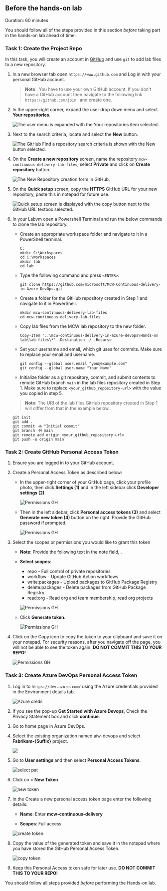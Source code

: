 
## Before the hands-on lab

Duration: 60 minutes

You should follow all of the steps provided in this section _before_ taking part in the hands-on lab ahead of time.

### Task 1: Create the Project Repo

In this task, you will create an account in [GitHub](https://github.com) and use `git` to add lab files to a new repository.

1. In a new browser tab open ```https://www.github.com``` and Log in with your personal GitHub account.

    > **Note** : You have to use your own GitHub account. If you don't have a GitHub account then navigate to the following link ```https://github.com/join ``` and create one.
    
1. In the upper-right corner, expand the user drop down menu and select **Your repositories**.

   ![The user menu is expanded with the Your repositories item selected.](https://github.com/anushabc/MCW-Continuous-delivery-in-Azure-DevOps/blob/prod/Hands-on%20lab/media/image04.png?raw=true "User menu, your repositories")

1. Next to the search criteria, locate and select the **New** button.

   ![The GitHub Find a repository search criteria is shown with the New button selected.](https://github.com/anushabc/MCW-Continuous-delivery-in-Azure-DevOps/blob/prod/Hands-on%20lab/media/image05.png?raw=true "New repository button")

1. On the **Create a new repository** screen, name the repository ```mcw-continuous-delivery-lab-files```, select **Private** and click on **Create repository** button.

   ![The `New Repository` creation form in GitHub.](media/b4-task1-step1-2.png "New Repository Creation Form")

1. On the **Quick setup** screen, copy the **HTTPS** GitHub URL for your new repository, paste this in notepad for future use.

   ![Quick setup screen is displayed with the copy button next to the GitHub URL textbox selected.](media/image26.png "Quick setup screen")

2. In your Labvm open a Powershell Terminal and run the below commands to clone the lab repository.

   - Create an appropriate workspace folder and navigate to it in a PowerShell terminal.

     ```pwsh
     C:
     mkdir C:\Workspaces
     cd C:\Workspaces
     mkdir lab
     cd lab
     ```

   - Type the following command and press `<ENTER>`:

     ```pwsh
     git clone https://github.com/microsoft/MCW-Continuous-delivery-in-Azure-DevOps.git
     ```

   - Create a folder for the GitHub repository created in Step 1 and navigate to it in PowerShell.

     ```pwsh
     mkdir mcw-continuous-delivery-lab-files
     cd mcw-continuous-delivery-lab-files
     ```

   - Copy lab files from the MCW lab repository to the new folder.

     ```pwsh
     Copy-Item '..\mcw-continuous-delivery-in-azure-devops\Hands-on lab\lab-files\*' -Destination ./ -Recurse
     ```
     
   - Set your username and email, which git uses for commits. Make sure to replace your email and username.
   
     ```pwsh
     git config --global user.email "you@example.com"
     git config --global user.name "Your Name"
     ```
     
    - Initialize folder as a git repository, commit, and submit contents to remote GitHub branch `main` in the lab files repository created in Step 1. Make sure to replace `<your_github_repository-url>` with the value you copied in step 5.

     > **Note**: The URI of the lab files GitHub repository created in Step 1 will differ from that in the example below.

     ```pwsh
     git init
     git add .
     git commit -m "Initial commit"
     git branch -M main
     git remote add origin <your_github_repository-url>
     git push -u origin main
     ```

### Task 2: Create GitHub Personal Access Token

1. Ensure you are logged in to your GitHub account.

2. Create a Personal Access Token as described below:

   - In the upper-right corner of your GitHub page, click your profile photo, then click **Settings (1)** and in the left sidebar click **Developer settings (2)**.

     ![Permissions GH](https://raw.githubusercontent.com/CloudLabsAI-Azure/AIW-DevOps/main/Assets/Settings_pat.png)

   - Then in the left sidebar, click **Personal access tokens (3)** and select **Generate new token (4)** button on the right. Provide the GitHub password if prompted. 
   
     ![Permissions GH](https://raw.githubusercontent.com/CloudLabsAI-Azure/AIW-DevOps/main/Assets/Settings_pat1.png)

3. Select the scopes or permissions you would like to grant this token

    - **Note**: Provide the following text in the note field, **<inject key="DevOps Token" />**. 
    
    - **Select scopes**:

        * repo - Full control of private repositories
        * workflow - Update GitHub Action workflows
        * write:packages - Upload packages to GitHub Package Registry
        * delete:packages - Delete packages from GitHub Package Registry
        * read:org - Read org and team membership, read org projects
  
      ![Permissions GH](media/image10.png)

    - Click **Generate token**.

      ![Permissions GH](https://raw.githubusercontent.com/CloudLabsAI-Azure/AIW-DevOps/main/Assets/gentoken.png)

4. Click on the Copy icon to copy the token to your clipboard and save it on your notepad. For security reasons, after you navigate off the page, you will not be able to see the token again. **DO NOT COMMIT THIS TO YOUR REPO!**

   ![Permissions GH](https://raw.githubusercontent.com/CloudLabsAI-Azure/AIW-DevOps/main/Assets/copytoken.png)

### Task 3: Create Azure DevOps Personal Access Token

1. Log in to `https://dev.azure.com/` using the Azure credentials provided in the Environment details tab. 

   ![Azure creds](media/image07.png)
   
2. If you see the pop-up **Get Started with Azure Devops**, Check the Privacy Statement box and click **continue**.

3. Go to home page in Azure DevOps.

3. Select the existing organization named aiw-devops and select **Fabrikam-{Suffix}** project.
    
   ![](media/image08.png)

4. Go to **User settings** and then select **Personal Access Tokens**.
   
   ![select pat](media/image09.png)
   
5. Click on **+ New Token**   
   
   ![new token](https://raw.githubusercontent.com/CloudLabsAI-Azure/AIW-DevOps/main/Assets/azuredevops-newtoken.png)
   
6. In the Create a new personal access token page enter the following details:
   
   - **Name**: Enter **mcw-continuous-delivery** 

   - **Scopes**: Full access

   ![create token](media/image06.png)
   
7. Copy the value of the generated token and save it in the notepad where you have stored the GitHub Personal Access Token.

   ![copy token](https://raw.githubusercontent.com/CloudLabsAI-Azure/AIW-DevOps/main/Assets/azuredevops-copypat.png)
   
8. Keep this Personal Access token safe for later use. **DO NOT COMMIT THIS TO YOUR REPO!**


You should follow all steps provided *before* performing the Hands-on lab.

